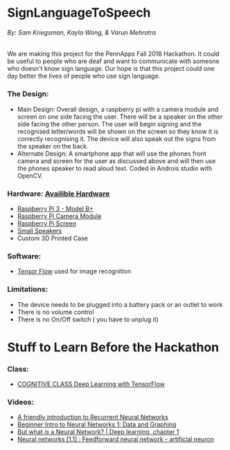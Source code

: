 # SignLanguageToSpeech
###### By: Sam Kriegsman, Kayla Wong, & Varun Mehrotra

We are making this project for the PennApps Fall 2018 Hackathon. It could be useful to people who are deaf and want to communicate with someone who doesn't know sign language. Our hope is that this project could one day better the lives of people who use sign language.

### The Design:
- Main Design: Overall design, a raspberry pi with a camera module and screen on one side facing the user. There will be a speaker on the other side facing the other person. The user will begin signing and the recognised letter/words will be shown on the screen so they know it is correctly recognising it. The device will also speak out the signs from the speaker on the back.
- Alternate Design: A smartphone app that will use the phones front camera and screen for the user as discussed above and will then use the phones speaker to read aloud text. Coded in Androis studio with OpenCV.

### Hardware: [Availible Hardware](http://hardware.pennapps.com/)
- [Raspberry Pi 3 - Model B+](https://www.adafruit.com/product/3775?src=raspberrypi)
- [Raspberry Pi Camera Module](https://www.adafruit.com/product/3099?src=raspberrypi)
- [Raspberry Pi Screen](https://www.amazon.com/UCTRONICS-Display-Touch-Screen-Raspberry/dp/B076M399XX)
- [Small Speakers](https://www.amazon.com/Speaker-Computer-Powered-Multimedia-Notebook/dp/B075M7FHM1)
- Custom 3D Printed Case

### Software:
- [Tensor Flow](https://www.tensorflow.org/) used for image recognition

### Limitations:
- The device needs to be plugged into a battery pack or an outlet to work
- There is no volume control
- There is no On/Off switch ( you have to unplug it)



# Stuff to Learn Before the Hackathon

### Class:
- [COGNITIVE CLASS Deep Learning with TensorFlow](https://cognitiveclass.ai/courses/deep-learning-tensorflow/)

### Videos:
- [A friendly introduction to Recurrent Neural Networks](https://www.youtube.com/watch?v=UNmqTiOnRfg&list=PLs8w1Cdi-zvavXlPXEAsWIh4Cgh83pZPO)
- [Beginner Intro to Neural Networks 1: Data and Graphing](https://www.youtube.com/watch?v=ZzWaow1Rvho&list=PLxt59R_fWVzT9bDxA76AHm3ig0Gg9S3So)
- [But what *is* a Neural Network? | Deep learning, chapter 1](https://www.youtube.com/watch?v=aircAruvnKk&list=PLZHQObOWTQDNU6R1_67000Dx_ZCJB-3pi)
- [Neural networks [1.1] : Feedforward neural network - artificial neuron](https://www.youtube.com/watch?v=SGZ6BttHMPw&list=PL6Xpj9I5qXYEcOhn7TqghAJ6NAPrNmUBH)
